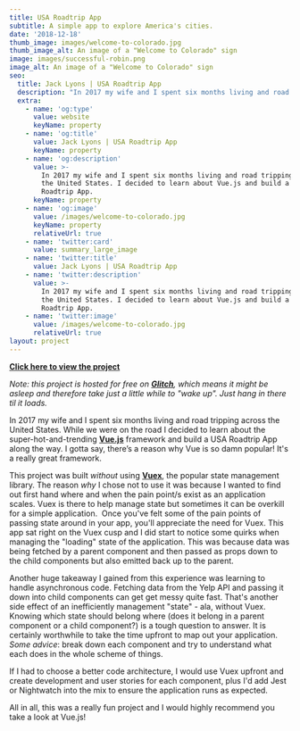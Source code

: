 ```yaml
---
title: USA Roadtrip App
subtitle: A simple app to explore America's cities.
date: '2018-12-18'
thumb_image: images/welcome-to-colorado.jpg
thumb_image_alt: An image of a "Welcome to Colorado" sign
image: images/successful-robin.png
image_alt: An image of a "Welcome to Colorado" sign
seo:
  title: Jack Lyons | USA Roadtrip App
  description: "In 2017 my wife and I spent six months living and road tripping across the United States. I decided to learn about\_Vue.js and build a USA Roadtrip App."
  extra:
    - name: 'og:type'
      value: website
      keyName: property
    - name: 'og:title'
      value: Jack Lyons | USA Roadtrip App
      keyName: property
    - name: 'og:description'
      value: >-
        In 2017 my wife and I spent six months living and road tripping across
        the United States. I decided to learn about Vue.js and build a USA
        Roadtrip App.
      keyName: property
    - name: 'og:image'
      value: /images/welcome-to-colorado.jpg
      keyName: property
      relativeUrl: true
    - name: 'twitter:card'
      value: summary_large_image
    - name: 'twitter:title'
      value: Jack Lyons | USA Roadtrip App
    - name: 'twitter:description'
      value: >-
        In 2017 my wife and I spent six months living and road tripping across
        the United States. I decided to learn about Vue.js and build a USA
        Roadtrip App.
    - name: 'twitter:image'
      value: /images/welcome-to-colorado.jpg
      relativeUrl: true
layout: project
---
```

[**Click here to view the project**](https://fluttering-farmer.glitch.me/)

*Note: this project is hosted for free on *[***Glitch***](http://glitch.com/)*, which means it might be asleep and therefore take just a little while to "wake up". Just hang in there til it loads.*

In 2017 my wife and I spent six months living and road tripping across the United States. While we were on the road I decided to learn about the super-hot-and-trending [**Vue.js**](https://vuejs.org/) framework and build a USA Roadtrip App along the way. I gotta say, there’s a reason why Vue is so damn popular! It's a really great framework.

This project was built *without* using [**Vuex**](https://vuex.vuejs.org/), the popular state management library. The reason *why* I chose not to use it was because I wanted to find out first hand where and when the pain point/s exist as an application scales. Vuex is there to help manage state but sometimes it can be overkill for a simple application.  Once you've felt some of the pain points of passing state around in your app, you'll appreciate the need for Vuex. This app sat right on the Vuex cusp and I did start to notice some quirks when managing the "loading" state of the application. This was because data was being fetched by a parent component and then passed as props down to the child components but also emitted back up to the parent.

Another huge takeaway I gained from this experience was learning to handle asynchronous code. Fetching data from the Yelp API and passing it down into child components can get get messy quite fast. That's another side effect of an inefficiently management "state" - ala, without Vuex. Knowing which state should belong where (does it belong in a parent component or a child component?) is a tough question to answer. It is certainly worthwhile to take the time upfront to map out your application. *Some advice*: break down each component and try to understand what each does in the whole scheme of things.

If I had to choose a better code architecture, I would use Vuex upfront and create development and user stories for each component, plus I'd add Jest or Nightwatch into the mix to ensure the application runs as expected.

All in all, this was a really fun project and I would highly recommend you take a look at Vue.js!
